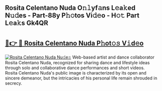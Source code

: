 ## Rosita Celentano Nuda O𝚗𝚕yf𝚊ns L𝚎a𝚔ed N𝚞𝚍es - Part-88y P𝚑𝚘tos Vi𝚍𝚎o - H𝚘𝚝 Part L𝚎a𝚔s Gk4QR

# <h2><a href="http://kfddyjc.oniu.top/?m=Rosita+Celentano+Nuda">🔗👉 🔴 Rosita Celentano Nuda P𝚑ot𝚘𝚜 V𝚒d𝚎o</a></h2>

[![Rosita Celentano Nuda Nu𝚍e𝚜](https://i.imgur.com/0qMVB7G.gif)](http://kfddyjc.oniu.top/?m=Rosita+Celentano+Nuda)
Web-based artist and dance collaborator Rosita Celentano Nuda, recognized for sharing dance and lifestyle ideas through solo and collaborative dance performances and short videos. Rosita Celentano Nuda's public image is characterized by its open and sincere demeanor, but the intricacies of his personal life remain shrouded in secrecy.  
